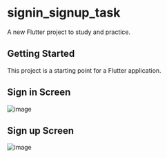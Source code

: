 # signin_signup_task

A new Flutter project to study and practice.

## Getting Started

This project is a starting point for a Flutter application.

## Sign in Screen

![image](https://github.com/MOSamyxz/signin_signup_task/assets/65774941/6b742658-415a-44ee-afdb-801945e0bba5)

## Sign up Screen

![image](https://github.com/MOSamyxz/signin_signup_task/assets/65774941/2bf40462-2f3e-43a0-aaf0-a04a96e75990)

